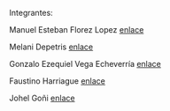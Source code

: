 Integrantes:

Manuel Esteban Florez Lopez [enlace](https://www.linkedin.com/in/manuel14mds/)

Melani Depetris [enlace](https://www.linkedin.com/in/melani-depetris/)

Gonzalo Ezequiel Vega Echeverría [enlace](https://www.linkedin.com/in/gevegaeche/)

Faustino Harriague [enlace](https://www.linkedin.com/in/faustino-harriague-26532299/)

Johel Goñi [enlace](https://www.linkedin.com/in/jgoni/)
